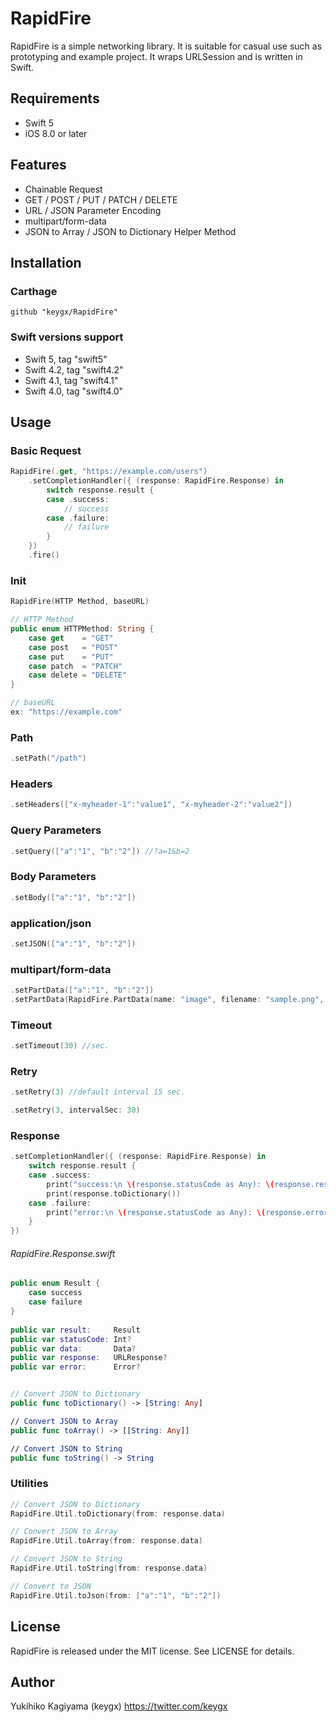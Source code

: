 # RapidFire

RapidFire is a simple networking library. It is suitable for casual use such as prototyping and example project.
It wraps URLSession and is written in Swift.

## Requirements
- Swift 5
- iOS 8.0 or later

## Features
- Chainable Request
- GET / POST / PUT / PATCH / DELETE
- URL / JSON Parameter Encoding
- multipart/form-data
- JSON to Array / JSON to Dictionary Helper Method


## Installation

### Carthage

```Cartfile
github "keygx/RapidFire"
```

### Swift versions support

- Swift 5, tag "swift5"
- Swift 4.2, tag "swift4.2"
- Swift 4.1, tag "swift4.1"
- Swift 4.0, tag "swift4.0"


## Usage

### Basic Request
```swift
RapidFire(.get, "https://example.com/users")
	.setCompletionHandler({ (response: RapidFire.Response) in
		switch response.result {
		case .success:
            // success
        case .failure:
            // failure
        }
	})
	.fire()
```

### Init
```swift
RapidFire(HTTP Method, baseURL)
```

```swift
// HTTP Method
public enum HTTPMethod: String {
    case get    = "GET"
    case post   = "POST"
    case put    = "PUT"
    case patch  = "PATCH"
    case delete = "DELETE"
}
```
```swift
// baseURL
ex: "https://example.com"
```

### Path
```swift
.setPath("/path")
```

### Headers
```swift
.setHeaders(["x-myheader-1":"value1", "x-myheader-2":"value2"])
```

### Query Parameters
```swift
.setQuery(["a":"1", "b":"2"]) //?a=1&b=2
```

### Body Parameters
```swift
.setBody(["a":"1", "b":"2"])
```

### application/json
```swift
.setJSON(["a":"1", "b":"2"])
```

### multipart/form-data
```swift
.setPartData(["a":"1", "b":"2"])
.setPartData(RapidFire.PartData(name: "image", filename: "sample.png", value: imageData, mimeType: "image/png"))
```

### Timeout
```swift
.setTimeout(30) //sec.
```

### Retry
```swift
.setRetry(3) //default interval 15 sec.

.setRetry(3, intervalSec: 30)
```

### Response
```swift
.setCompletionHandler({ (response: RapidFire.Response) in
    switch response.result {
    case .success:
        print("success:\n \(response.statusCode as Any): \(response.response as Any)")
        print(response.toDictionary())
    case .failure:
        print("error:\n \(response.statusCode as Any): \(response.error as Any)")
    }
})
```

###### RapidFire.Response.swift
```swift
public enum Result {
    case success
    case failure
}
    
public var result:     Result
public var statusCode: Int?
public var data:       Data?
public var response:   URLResponse?
public var error:      Error?


// Convert JSON to Dictionary
public func toDictionary() -> [String: Any]

// Convert JSON to Array
public func toArray() -> [[String: Any]]

// Convert JSON to String
public func toString() -> String
```

### Utilities
```swift
// Convert JSON to Dictionary
RapidFire.Util.toDictionary(from: response.data)

// Convert JSON to Array
RapidFire.Util.toArray(from: response.data)

// Convert JSON to String
RapidFire.Util.toString(from: response.data)

// Convert to JSON
RapidFire.Util.toJson(from: ["a":"1", "b":"2"])
```


## License

RapidFire is released under the MIT license. See LICENSE for details.

## Author

Yukihiko Kagiyama (keygx) <https://twitter.com/keygx>
